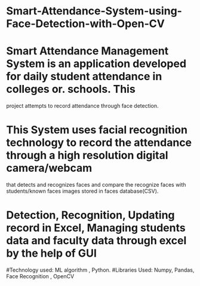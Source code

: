 # Smart-Attendance-System-using-Face-Detection-with-Open-CV


# Smart Attendance Management System is an application developed for daily student attendance in colleges or. schools. This
project attempts to record attendance through face detection.
# This System uses facial recognition technology to record the attendance through a high resolution digital camera/webcam
that detects and recognizes faces and compare the recognize faces with students/known faces images stored in faces
database(CSV).
# Detection, Recognition, Updating record in Excel, Managing students data and faculty data through excel by the help of GUI
#Technology used: ML algorithm , Python.
#Libraries Used: Numpy, Pandas, Face Recognition , OpenCV
